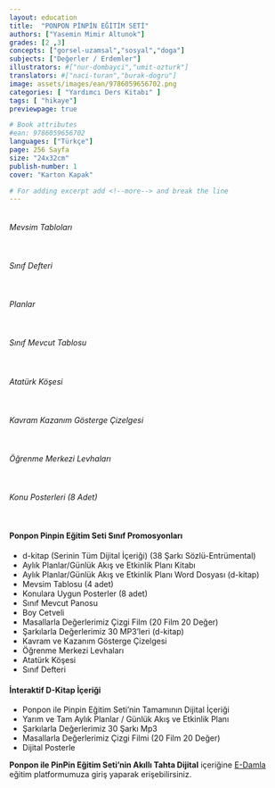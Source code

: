 ```yaml
---
layout: education
title:  "PONPON PİNPİN EĞİTİM SETİ"
authors: ["Yasemin Mimir Altunok"]
grades: [2 ,3]
concepts: ["gorsel-uzamsal","sosyal","doga"]
subjects: ["Değerler / Erdemler"]
illustrators: #["nur-dombayci","umit-ozturk"]
translators: #["naci-turan","burak-dogru"]
image: assets/images/ean/9786059656702.png
categories: [ "Yardımcı Ders Kitabı" ]
tags: [ "hikaye"]
previewpage: true

# Book attributes
#ean: 9786059656702
languages: ["Türkçe"]
page: 256 Sayfa
size: "24x32cm"
publish-number: 1
cover: "Karton Kapak"

# For adding excerpt add <!--more--> and break the line
---
```

<!--more--> 
<!--<iframe src="https://www.youtube.com/embed/3YR6su85TxA?rel=0&amp;enablejsapi=1&amp;wmode=opaque" width="90%" height="360px" frameborder="0" allowfullscreen="allowfullscreen"></iframe>
<img src="/assets/images/educations/ponpon-pinpin/ponpon-pinpin-resim-yazi.jpg" alt="">

<div class="container">
  <div class="row">
    <div class="col-6">
<h4>Örnek Çizgi Film izle</h4>
<a href="https://youtu.be/CXG45Y4Ct9o" target="_blank">
  <i class="mdi mdi-youtube fa-4x" style="color: red;"></i>
</a>
    </div>
    <div class="col-6">
        <h4>Örnek Şarkı dinle</h4>
      <a href="http://edam.la/orff/" target="_blank">
        <i  class="mdi mdi-music-clef-treble fa-4x" style="color:#007bff ;"></i>
    </a>
    </div>
  </div>
</div>

“Ponpon ile Pinpin Eğitim Seti’mizin içinde STEM-A Eğitimi’ni; **Montessori**, **Scamper**, **Orff ve Değerler Eğitimi** ile destekledik.

**ORFF Tekniği**’ne uygun olarak şekiller, sayılar, kavramlar ve temalarla ilgili şarkıları sözlü ve enstrumental olarak dinleyebilecekleri karekodları sayfalara yerleştirdik.

**DEĞERLER EĞİTİMİ** ile saygılı ve pozitif bir birey olmalarını sağlamak, özgüveni olan başarılı çocuklar yetiştirmeyi amaçladık.

**Ponpon ile Pinpin Eğitim Seti**’nin içeriği ile çocukların keyifli zaman geçirirken şarkılarla eğlenerek
öğreneceklerine, severek ve rahatça kullanacaklarına inanıyoruz.

**Çıkartma Etkinlikleri**: Ponpon ile Pinpin Eğitim Seti’nde her kitabın içinde bol bol çıkartmalar var.
Böylece bu yaş grubunundaki çocuklarımız, en sevdiği çıkartmalı etkinlikleri doya doya yapabilecekler.



<div class="container">
  <div class="row">
    <div class="col-6 col-md-3">
<img class="zoom" src="/assets/images/educations/ponpon-pinpin/kitap1.jpg" alt="">
    </div>
    <div class="col-6 col-md-2">
 <img class="zoom" src="/assets/images/educations/ponpon-pinpin/kitap2.jpg" alt="">
    </div>
    <div class="col-6 col-md-2">
 <img class="zoom" src="/assets/images/educations/ponpon-pinpin/kitap3.jpg" alt="">
    </div>
    <div class="col-6 col-md-2">
 <img class="zoom" src="/assets/images/educations/ponpon-pinpin/kitap4.jpg" alt="">
    </div>
    <div class="col-6 col-md-3">
 <img class="zoom" src="/assets/images/educations/ponpon-pinpin/kitap5.jpg" alt="">
    </div>
  </div>
  <div class="row">
    <div class="col-6 col-md-3">
<img class="zoom" src="/assets/images/educations/ponpon-pinpin/stema.jpg" alt="">
    </div>
    <div class="col-6 col-md-3">
 <img class="zoom" src="/assets/images/educations/ponpon-pinpin/scamper.jpg" alt="">
    </div>
    <div class="col-6 col-md-3">
 <img class="zoom" src="/assets/images/educations/ponpon-pinpin/montessori.jpg" alt="">
    </div>
    <div class="col-6 col-md-3">
 <img class="zoom" src="/assets/images/educations/ponpon-pinpin/orf.jpg" alt="">
    </div>
  </div>
  <div class="row">
    <div class="col-6 col-md-4">
<img class="zoom" src="/assets/images/educations/ponpon-pinpin/aile-katilim.png" alt="">
    </div>
    <div class="col-6 col-md-4">
 <img class="zoom" src="/assets/images/educations/ponpon-pinpin/sanat-etkinlikleri.png" alt="">
    </div>
    <div class="col-6 col-md-4">
 <img class="zoom" src="/assets/images/educations/ponpon-pinpin/boyama.png" alt="">
    </div>
  </div>
</div>

#### Ponpon Pinpin Öğrenci Eğitim Seti

| Kitap                                       | Adet      | Sayfa    |
| ------------------------------------------- | --------- | -------- |
| Eğitim Kitapları                            | 5 Kitap   | 32 Sayfa |
| Aile Katılım Kitapları                      | 1 Kitap | 32 Sayfa  |
| Sanat Etkinliği                             | 1 Kitap   | 24 Sayfa |
| Boyama Kitabı                  | 1 Kitap   | 16 Sayfa |
| Portfolyo Dosyası                            | 1 Kitap   | 32 Sayfa |
| Karne | 1 Adet    |
| Başarı Belgesi             | 1 Adet    |
| Boy-Kilo Grafiği                            | 1 Adet    |

#### Ponpon Pinpin Öğrenci Eğitim Seti'nin içinde;

<div class="container">
  <div class="row">
    <div class="col-12 col-md-6">
      <ul>
        <li>Çocukların yaş seviyelerine uygun günlük yaşamı anlatan etkinlik sayfaları</li>
        <li>Basit kavramlar</li>
        <li>Sayı alıştırmaları</li>
        <li>Örüntü ve grafik çalışmaları</li>
        <li>Özgün düşünce, Beyin fırtınası etkinlikleri</li>
        <li>Mandala ve sınırlı boyama çalışmaları</li>
      </ul>
  </div>
    <div class="col-12 col-md-6">
      <ul>
        <li>Dil etkinlikleri çalışmaları</li>
        <li>Çizgi çalışmaları</li>
        <li>Renk ve şekil kavramları</li>
        <li>Dikkat ve algı çalışmaları</li>
        <li>Deneyler</li>
        <li>Değerler eğitimi</li>
        <li>Çocukların güzel davranışlar kazanmalarını destekleyici grafik çalışmaları yer almaktadır</li>
      </ul>
  </div>
</div>
</div>

--><img src="/assets/images/educations/ponpon-pinpin/sinif-promosyonlari-yazi.png" alt="">

<div class="container">
  <div class="row">
    <div class="col-12">
      <h6>Mevsim Tabloları</h6>
   <img src="/assets/images/educations/ponpon-pinpin/mevsim-tablolari.png" alt="">
    </div>
  </div>
  <div class="row">
    <div class="col-6 col-md-4">
      <h6>Sınıf Defteri</h6>
   <img class="zoom" src="/assets/images/educations/ponpon-pinpin/sinif-defteri.png" alt="">
    </div>
    <div class="col-6 col-md-4">
      <h6>Planlar</h6>
       <img class="zoom" src="/assets/images/educations/ponpon-pinpin/planlar.png" alt="">
    </div>
    <div class="col-6 col-md-4">
      <h6>Sınıf Mevcut Tablosu</h6>
       <img class="zoom" src="/assets/images/educations/ponpon-pinpin/sinif-mevcut-tablosu.png" alt="">
    </div>
  </div>
  <div class="row">
    <div class="col-6 col-md-6">
      <h6>Atatürk Köşesi</h6>
   <img class="zoom" src="/assets/images/educations/ponpon-pinpin/ataturk-kosesi.png" alt="">
    </div>
    <div class="col-6 col-md-6">
      <h6>Kavram Kazanım Gösterge Çizelgesi</h6>
       <img class="zoom" src="/assets/images/educations/ponpon-pinpin/kavram-kazanim-cizelge.png" alt="">
    </div>
  </div>
  <div class="row">
    <div class="col-12">
      <h6>Öğrenme Merkezi Levhaları</h6>
   <img  src="/assets/images/educations/ponpon-pinpin/ogrenme-levhalari.jpg" alt="">
    </div>
  </div>
  <div class="row">
    <div class="col-12">
      <h6>Konu Posterleri (8 Adet)</h6>
   <img src="/assets/images/educations/ponpon-pinpin/konu-posterleri.png" alt="">
    </div>
  </div>
</div>

#### Ponpon Pinpin Eğitim Seti Sınıf Promosyonları
  - d-kitap (Serinin Tüm Dijital İçeriği) (38 Şarkı Sözlü-Entrümental)
  - Aylık Planlar/Günlük Akış ve Etkinlik Planı Kitabı
  - Aylık Planlar/Günlük Akış ve Etkinlik Planı Word Dosyası (d-kitap)
  - Mevsim Tablosu (4 adet)
  - Konulara Uygun Posterler (8 adet)
  - Sınıf Mevcut Panosu
  - Boy Cetveli
  - Masallarla Değerlerimiz Çizgi Film (20 Film 20 Değer)
  - Şarkılarla Değerlerimiz 30 MP3’leri (d-kitap)
  - Kavram ve Kazanım Gösterge Çizelgesi
  - Öğrenme Merkezi Levhaları
  - Atatürk Köşesi
  - Sınıf Defteri

#### İnteraktif D-Kitap İçeriği
  - Ponpon ile Pinpin Eğitim Seti’nin Tamamının Dijital İçeriği
  - Yarım ve Tam Aylık Planlar / Günlük Akış ve Etkinlik Planı
  - Şarkılarla Değerlerimiz 30 Şarkı Mp3
  - Masallarla Değerlerimiz Çizgi Filmi (20 Film 20 Değer)
  - Dijital Posterle

**Ponpon ile PinPin Eğitim Seti’nin Akıllı Tahta Dijital** içeriğine  <a href="https://e-damla.com.tr/ " target="_blank">E-Damla</a> eğitim platformumuza giriş yaparak erişebilirsiniz.





